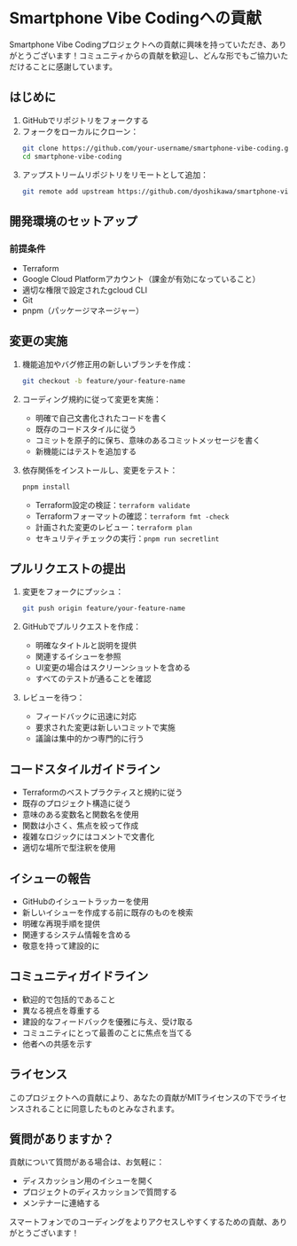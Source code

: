 # Smartphone Vibe Codingへの貢献

Smartphone Vibe Codingプロジェクトへの貢献に興味を持っていただき、ありがとうございます！コミュニティからの貢献を歓迎し、どんな形でもご協力いただけることに感謝しています。

## はじめに

1. GitHubでリポジトリをフォークする
2. フォークをローカルにクローン：
   ```bash
   git clone https://github.com/your-username/smartphone-vibe-coding.git
   cd smartphone-vibe-coding
   ```
3. アップストリームリポジトリをリモートとして追加：
   ```bash
   git remote add upstream https://github.com/dyoshikawa/smartphone-vibe-coding.git
   ```

## 開発環境のセットアップ

### 前提条件

- Terraform
- Google Cloud Platformアカウント（課金が有効になっていること）
- 適切な権限で設定されたgcloud CLI
- Git
- pnpm（パッケージマネージャー）

## 変更の実施

1. 機能追加やバグ修正用の新しいブランチを作成：
   ```bash
   git checkout -b feature/your-feature-name
   ```

2. コーディング規約に従って変更を実施：
   - 明確で自己文書化されたコードを書く
   - 既存のコードスタイルに従う
   - コミットを原子的に保ち、意味のあるコミットメッセージを書く
   - 新機能にはテストを追加する

3. 依存関係をインストールし、変更をテスト：
   ```bash
   pnpm install
   ```
   - Terraform設定の検証：`terraform validate`
   - Terraformフォーマットの確認：`terraform fmt -check`
   - 計画された変更のレビュー：`terraform plan`
   - セキュリティチェックの実行：`pnpm run secretlint`

## プルリクエストの提出

1. 変更をフォークにプッシュ：
   ```bash
   git push origin feature/your-feature-name
   ```

2. GitHubでプルリクエストを作成：
   - 明確なタイトルと説明を提供
   - 関連するイシューを参照
   - UI変更の場合はスクリーンショットを含める
   - すべてのテストが通ることを確認

3. レビューを待つ：
   - フィードバックに迅速に対応
   - 要求された変更は新しいコミットで実施
   - 議論は集中的かつ専門的に行う

## コードスタイルガイドライン

- Terraformのベストプラクティスと規約に従う
- 既存のプロジェクト構造に従う
- 意味のある変数名と関数名を使用
- 関数は小さく、焦点を絞って作成
- 複雑なロジックにはコメントで文書化
- 適切な場所で型注釈を使用

## イシューの報告

- GitHubのイシュートラッカーを使用
- 新しいイシューを作成する前に既存のものを検索
- 明確な再現手順を提供
- 関連するシステム情報を含める
- 敬意を持って建設的に

## コミュニティガイドライン

- 歓迎的で包括的であること
- 異なる視点を尊重する
- 建設的なフィードバックを優雅に与え、受け取る
- コミュニティにとって最善のことに焦点を当てる
- 他者への共感を示す

## ライセンス

このプロジェクトへの貢献により、あなたの貢献がMITライセンスの下でライセンスされることに同意したものとみなされます。

## 質問がありますか？

貢献について質問がある場合は、お気軽に：
- ディスカッション用のイシューを開く
- プロジェクトのディスカッションで質問する
- メンテナーに連絡する

スマートフォンでのコーディングをよりアクセスしやすくするための貢献、ありがとうございます！